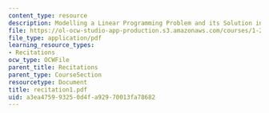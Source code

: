 ```yaml
---
content_type: resource
description: Modelling a Linear Programming Problem and its Solution in Excel.
file: https://ol-ocw-studio-app-production.s3.amazonaws.com/courses/1-224j-carrier-systems-fall-2003/a3ea475993250d4fa92970013fa78682_recitation1.pdf
file_type: application/pdf
learning_resource_types:
- Recitations
ocw_type: OCWFile
parent_title: Recitations
parent_type: CourseSection
resourcetype: Document
title: recitation1.pdf
uid: a3ea4759-9325-0d4f-a929-70013fa78682
---
```

